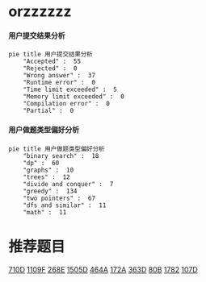 # orzzzzzz

<!-- tabs:start -->



#### **用户提交结果分析**

```mermaid
pie title 用户提交结果分析
    "Accepted" :  55
    "Rejected" :  0
    "Wrong answer" :  37
    "Runtime error" :  0
    "Time limit exceeded" :  5
    "Memory limit exceeded" :  0
    "Compilation error" :  0
    "Partial" :  0
```

#### **用户做题类型偏好分析**

```mermaid
pie title 用户做题类型偏好分析
    "binary search" :  18
    "dp" :  60
    "graphs" :  10
    "trees" :  12
    "divide and conquer" :  7
    "greedy" :  134
    "two pointers" :  67
    "dfs and similar" :  11
    "math" :  11
```



<!-- tabs:end -->
# 推荐题目
[710D](https://codeforces.com/contest/710/problem/D)
[1109F](https://codeforces.com/contest/1109/problem/F)
[268E](https://codeforces.com/contest/268/problem/E)
[1505D](https://codeforces.com/contest/1505/problem/D)
[464A](https://codeforces.com/contest/464/problem/A)
[172A](https://codeforces.com/contest/172/problem/A)
[363D](https://codeforces.com/contest/363/problem/D)
[80B](https://codeforces.com/contest/80/problem/B)
[1782](https://codeforces.com/contest/178/problem/2)
[107D](https://codeforces.com/contest/107/problem/D)
